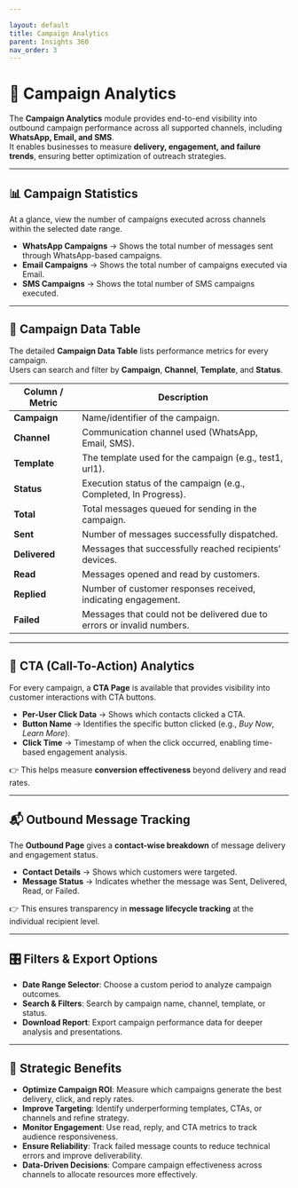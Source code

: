 ```yaml
---

layout: default
title: Campaign Analytics
parent: Insights 360
nav_order: 3
---
```


# 📣 Campaign Analytics  

The **Campaign Analytics** module provides end-to-end visibility into outbound campaign performance across all supported channels, including **WhatsApp, Email, and SMS**.  
It enables businesses to measure **delivery, engagement, and failure trends**, ensuring better optimization of outreach strategies.  

---

## 📊 Campaign Statistics  

At a glance, view the number of campaigns executed across channels within the selected date range.  

- **WhatsApp Campaigns** → Shows the total number of messages sent through WhatsApp-based campaigns.  
- **Email Campaigns** → Shows the total number of campaigns executed via Email.  
- **SMS Campaigns** → Shows the total number of SMS campaigns executed.  

---

## 📑 Campaign Data Table  

The detailed **Campaign Data Table** lists performance metrics for every campaign.  
Users can search and filter by **Campaign**, **Channel**, **Template**, and **Status**.  

| Column / Metric | Description |
|-----------------|-------------|
| **Campaign** | Name/identifier of the campaign. |
| **Channel** | Communication channel used (WhatsApp, Email, SMS). |
| **Template** | The template used for the campaign (e.g., test1, url1). |
| **Status** | Execution status of the campaign (e.g., Completed, In Progress). |
| **Total** | Total messages queued for sending in the campaign. |
| **Sent** | Number of messages successfully dispatched. |
| **Delivered** | Messages that successfully reached recipients’ devices. |
| **Read** | Messages opened and read by customers. |
| **Replied** | Number of customer responses received, indicating engagement. |
| **Failed** | Messages that could not be delivered due to errors or invalid numbers. |

---

## 🔗 CTA (Call-To-Action) Analytics  

For every campaign, a **CTA Page** is available that provides visibility into customer interactions with CTA buttons.  

- **Per-User Click Data** → Shows which contacts clicked a CTA.  
- **Button Name** → Identifies the specific button clicked (e.g., *Buy Now*, *Learn More*).  
- **Click Time** → Timestamp of when the click occurred, enabling time-based engagement analysis.  

👉 This helps measure **conversion effectiveness** beyond delivery and read rates.  

---

## 📬 Outbound Message Tracking  

The **Outbound Page** gives a **contact-wise breakdown** of message delivery and engagement status.  

- **Contact Details** → Shows which customers were targeted.  
- **Message Status** → Indicates whether the message was Sent, Delivered, Read, or Failed.  

👉 This ensures transparency in **message lifecycle tracking** at the individual recipient level.  

---

## 🎛 Filters & Export Options  

- **Date Range Selector**: Choose a custom period to analyze campaign outcomes.  
- **Search & Filters**: Search by campaign name, channel, template, or status.  
- **Download Report**: Export campaign performance data for deeper analysis and presentations.  

---

## 🚀 Strategic Benefits  

- **Optimize Campaign ROI**: Measure which campaigns generate the best delivery, click, and reply rates.  
- **Improve Targeting**: Identify underperforming templates, CTAs, or channels and refine strategy.  
- **Monitor Engagement**: Use read, reply, and CTA metrics to track audience responsiveness.  
- **Ensure Reliability**: Track failed message counts to reduce technical errors and improve deliverability.  
- **Data-Driven Decisions**: Compare campaign effectiveness across channels to allocate resources more effectively.  
